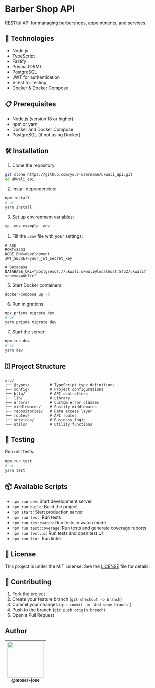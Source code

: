 # Barber Shop API

RESTful API for managing barbershops, appointments, and services.

## 🚀 Technologies

- Node.js
- TypeScript
- Fastify
- Prisma (ORM)
- PostgreSQL
- JWT for authentication
- Vitest for testing
- Docker & Docker Compose

## 📋 Prerequisites

- Node.js (version 18 or higher)
- npm or yarn
- Docker and Docker Compose
- PostgreSQL (if not using Docker)

## 🛠️ Installation

1. Clone the repository:

```bash
git clone https://github.com/your-username/ukwali_api.git
cd ukwali_api
```

2. Install dependencies:

```bash
npm install
# or
yarn install
```

3. Set up environment variables:

```bash
cp .env.example .env
```

1. Fill the `.env` file with your settings:

```env
# App
PORT=3333
NODE_ENV=development
JWT_SECRET=your_jwt_secret_key

# Database
DATABASE_URL="postgresql://ukwali:ukwali@localhost:5432/ukwali?schema=public"
```

5. Start Docker containers:

```bash
docker-compose up -d
```

6. Run migrations:

```bash
npx prisma migrate dev
# or
yarn prisma migrate dev
```

7. Start the server:

```bash
npm run dev
# or
yarn dev
```

## 🗄️ Project Structure

```
src/
├── @types/         # TypeScript type definitions
├── config/         # Project configurations
├── http/           # API controllers
├── lib/            # Library
├── errors/         # Custom error classes
├── middlewares/    # Fastify middlewares
├── repositories/   # Data access layer
├── routes/         # API routes
├── services/       # Business logic
└── utils/          # Utility functions
```

## 🧪 Testing

Run unit tests:

```bash
npm run test
# or
yarn test
```

## 📦 Available Scripts

- `npm run dev`: Start development server
- `npm run build`: Build the project
- `npm start`: Start production server
- `npm run test`: Run tests
- `npm run test:watch`: Run tests in watch mode
- `npm run test:coverage`: Run tests and generate coverage reports
- `npm run test:ui`: Run tests and open test UI
- `npm run lint`: Run linter


## 📄 License

This project is under the MIT License. See the [LICENSE](LICENSE) file for details.

## 🤝 Contributing

1. Fork the project
2. Create your feature branch (`git checkout -b branch`)
3. Commit your changes (`git commit -m 'Add some branch'`)
4. Push to the branch (`git push origin branch`)
5. Open a Pull Request

## Author

| [<img src="https://avatars0.githubusercontent.com/u/8234620?" width="115"><br><sub>@moser-jose</sub>](https://github.com/moser-jose) |
| :---: |
